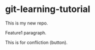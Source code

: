 # git-learning-tutorial
<p> This is my new repo. </p>
<p> Feature1 paragraph. </p>
<p> This is for confliction (button). </p>